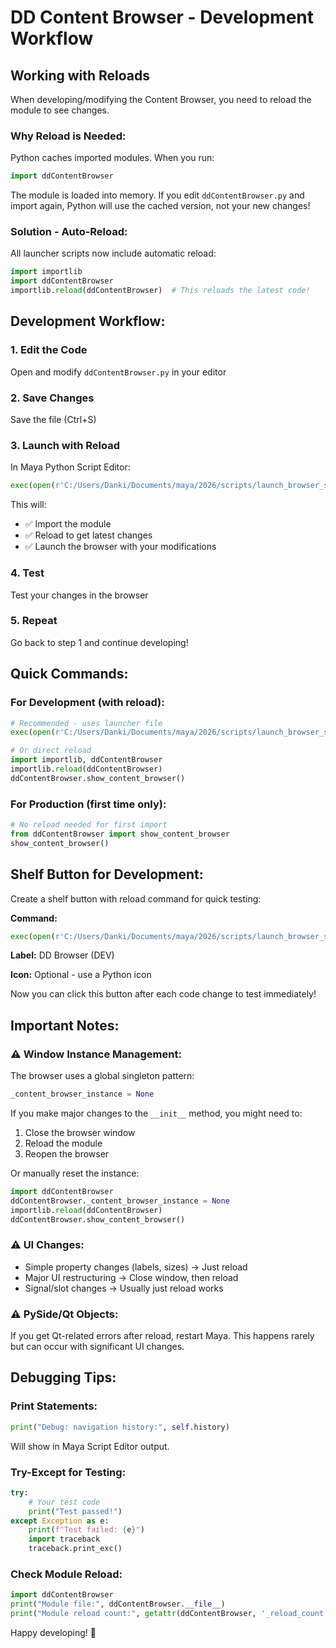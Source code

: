 # DD Content Browser - Development Workflow

## Working with Reloads

When developing/modifying the Content Browser, you need to reload the module to see changes.

### Why Reload is Needed:

Python caches imported modules. When you run:
```python
import ddContentBrowser
```

The module is loaded into memory. If you edit `ddContentBrowser.py` and import again, Python will use the cached version, not your new changes!

### Solution - Auto-Reload:

All launcher scripts now include automatic reload:

```python
import importlib
import ddContentBrowser
importlib.reload(ddContentBrowser)  # This reloads the latest code!
```

## Development Workflow:

### 1. Edit the Code
Open and modify `ddContentBrowser.py` in your editor

### 2. Save Changes
Save the file (Ctrl+S)

### 3. Launch with Reload
In Maya Python Script Editor:
```python
exec(open(r'C:/Users/Danki/Documents/maya/2026/scripts/launch_browser_simple.py').read())
```

This will:
- ✅ Import the module
- ✅ Reload to get latest changes
- ✅ Launch the browser with your modifications

### 4. Test
Test your changes in the browser

### 5. Repeat
Go back to step 1 and continue developing!

## Quick Commands:

### For Development (with reload):
```python
# Recommended - uses launcher file
exec(open(r'C:/Users/Danki/Documents/maya/2026/scripts/launch_browser_simple.py').read())

# Or direct reload
import importlib, ddContentBrowser
importlib.reload(ddContentBrowser)
ddContentBrowser.show_content_browser()
```

### For Production (first time only):
```python
# No reload needed for first import
from ddContentBrowser import show_content_browser
show_content_browser()
```

## Shelf Button for Development:

Create a shelf button with reload command for quick testing:

**Command:**
```python
exec(open(r'C:/Users/Danki/Documents/maya/2026/scripts/launch_browser_simple.py').read())
```

**Label:** DD Browser (DEV)

**Icon:** Optional - use a Python icon

Now you can click this button after each code change to test immediately!

## Important Notes:

### ⚠️ Window Instance Management:
The browser uses a global singleton pattern:
```python
_content_browser_instance = None
```

If you make major changes to the `__init__` method, you might need to:
1. Close the browser window
2. Reload the module
3. Reopen the browser

Or manually reset the instance:
```python
import ddContentBrowser
ddContentBrowser._content_browser_instance = None
importlib.reload(ddContentBrowser)
ddContentBrowser.show_content_browser()
```

### ⚠️ UI Changes:
- Simple property changes (labels, sizes) → Just reload
- Major UI restructuring → Close window, then reload
- Signal/slot changes → Usually just reload works

### ⚠️ PySide/Qt Objects:
If you get Qt-related errors after reload, restart Maya. This happens rarely but can occur with significant UI changes.

## Debugging Tips:

### Print Statements:
```python
print("Debug: navigation history:", self.history)
```
Will show in Maya Script Editor output.

### Try-Except for Testing:
```python
try:
    # Your test code
    print("Test passed!")
except Exception as e:
    print(f"Test failed: {e}")
    import traceback
    traceback.print_exc()
```

### Check Module Reload:
```python
import ddContentBrowser
print("Module file:", ddContentBrowser.__file__)
print("Module reload count:", getattr(ddContentBrowser, '_reload_count', 0))
```

Happy developing! 🚀
